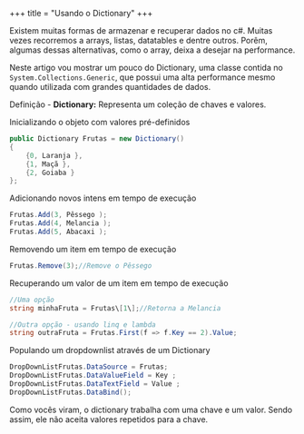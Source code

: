 +++
title = "Usando o Dictionary"
+++

Existem muitas formas de armazenar e recuperar dados no c#. Muitas vezes recorremos a arrays, listas, datatables e dentre outros. Porêm, algumas dessas alternativas, como o array, deixa a desejar na performance.

Neste artigo vou mostrar um pouco do Dictionary, uma classe contida no `System.Collections.Generic`, que possui uma alta performance mesmo quando utilizada com grandes quantidades de dados.

Definição - **Dictionary:** Representa um coleção de chaves e valores.

Inicializando o objeto com valores pré-definidos

```cs
public Dictionary Frutas = new Dictionary()
{
    {0, Laranja },
    {1, Maçã },
    {2, Goiaba }
};
```

Adicionando novos intens em tempo de execução

```cs
Frutas.Add(3, Pêssego );
Frutas.Add(4, Melancia );
Frutas.Add(5, Abacaxi );
```

Removendo um item em tempo de execução

```cs
Frutas.Remove(3);//Remove o Pêssego
```

Recuperando um valor de um item em tempo de execução

```cs
//Uma opção
string minhaFruta = Frutas\[1\];//Retorna a Melancia

//Outra opção - usando linq e lambda
string outraFruta = Frutas.First(f => f.Key == 2).Value;
```

Populando um dropdownlist através de um Dictionary

```cs
DropDownListFrutas.DataSource = Frutas;
DropDownListFrutas.DataValueField = Key ;
DropDownListFrutas.DataTextField = Value ;
DropDownListFrutas.DataBind();
```

Como vocês viram, o dictionary trabalha com uma chave e um valor. Sendo assim, ele não aceita valores repetidos para a chave.

